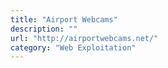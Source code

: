 ```yaml
---
title: "Airport Webcams"
description: ""
url: "http://airportwebcams.net/"
category: "Web Exploitation"
---
```

